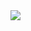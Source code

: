 <body>
  <img src="https://lanyard.kyrie25.me/api/413679054777090049?waveColor=7F00FF&waveSpotifyColor=7F00FF&gradient=7E37F9-B48EF7-E568C4&imgStyle=circle"  />
</body>
